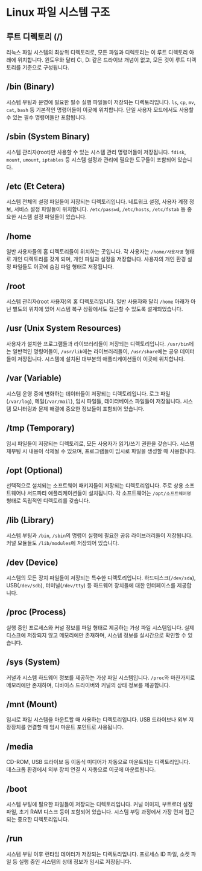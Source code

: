 # Linux 파일 시스템 구조

## 루트 디렉토리 (/)
리눅스 파일 시스템의 최상위 디렉토리로, 모든 파일과 디렉토리는 이 루트 디렉토리 아래에 위치합니다. 윈도우와 달리 C:, D: 같은 드라이브 개념이 없고, 모든 것이 루트 디렉토리를 기준으로 구성됩니다.

## /bin (Binary)
시스템 부팅과 운영에 필요한 필수 실행 파일들이 저장되는 디렉토리입니다. `ls`, `cp`, `mv`, `cat`, `bash` 등 기본적인 명령어들이 이곳에 위치합니다. 단일 사용자 모드에서도 사용할 수 있는 필수 명령어들만 포함됩니다.

## /sbin (System Binary)
시스템 관리자(root)만 사용할 수 있는 시스템 관리 명령어들이 저장됩니다. `fdisk`, `mount`, `umount`, `iptables` 등 시스템 설정과 관리에 필요한 도구들이 포함되어 있습니다.

## /etc (Et Cetera)
시스템 전체의 설정 파일들이 저장되는 디렉토리입니다. 네트워크 설정, 사용자 계정 정보, 서비스 설정 파일들이 위치합니다. `/etc/passwd`, `/etc/hosts`, `/etc/fstab` 등 중요한 시스템 설정 파일들이 있습니다.

## /home
일반 사용자들의 홈 디렉토리들이 위치하는 곳입니다. 각 사용자는 `/home/사용자명` 형태로 개인 디렉토리를 갖게 되며, 개인 파일과 설정을 저장합니다. 사용자의 개인 환경 설정 파일들도 이곳에 숨김 파일 형태로 저장됩니다.

## /root
시스템 관리자(root 사용자)의 홈 디렉토리입니다. 일반 사용자와 달리 `/home` 아래가 아닌 별도의 위치에 있어 시스템 복구 상황에서도 접근할 수 있도록 설계되었습니다.

## /usr (Unix System Resources)
사용자가 설치한 프로그램들과 라이브러리들이 저장되는 디렉토리입니다. `/usr/bin`에는 일반적인 명령어들이, `/usr/lib`에는 라이브러리들이, `/usr/share`에는 공유 데이터들이 저장됩니다. 시스템에 설치된 대부분의 애플리케이션들이 이곳에 위치합니다.

## /var (Variable)
시스템 운영 중에 변화하는 데이터들이 저장되는 디렉토리입니다. 로그 파일(`/var/log`), 메일(`/var/mail`), 임시 파일들, 데이터베이스 파일들이 저장됩니다. 시스템 모니터링과 문제 해결에 중요한 정보들이 포함되어 있습니다.

## /tmp (Temporary)
임시 파일들이 저장되는 디렉토리로, 모든 사용자가 읽기/쓰기 권한을 갖습니다. 시스템 재부팅 시 내용이 삭제될 수 있으며, 프로그램들이 임시로 파일을 생성할 때 사용합니다.

## /opt (Optional)
선택적으로 설치되는 소프트웨어 패키지들이 저장되는 디렉토리입니다. 주로 상용 소프트웨어나 서드파티 애플리케이션들이 설치됩니다. 각 소프트웨어는 `/opt/소프트웨어명` 형태로 독립적인 디렉토리를 갖습니다.

## /lib (Library)
시스템 부팅과 `/bin`, `/sbin`의 명령어 실행에 필요한 공유 라이브러리들이 저장됩니다. 커널 모듈들도 `/lib/modules`에 저장되어 있습니다.

## /dev (Device)
시스템의 모든 장치 파일들이 저장되는 특수한 디렉토리입니다. 하드디스크(`/dev/sda`), USB(`/dev/sdb`), 터미널(`/dev/tty`) 등 하드웨어 장치들에 대한 인터페이스를 제공합니다.

## /proc (Process)
실행 중인 프로세스와 커널 정보를 파일 형태로 제공하는 가상 파일 시스템입니다. 실제 디스크에 저장되지 않고 메모리에만 존재하며, 시스템 정보를 실시간으로 확인할 수 있습니다.

## /sys (System)
커널과 시스템 하드웨어 정보를 제공하는 가상 파일 시스템입니다. `/proc`와 마찬가지로 메모리에만 존재하며, 디바이스 드라이버와 커널의 상태 정보를 제공합니다.

## /mnt (Mount)
임시로 파일 시스템을 마운트할 때 사용하는 디렉토리입니다. USB 드라이브나 외부 저장장치를 연결할 때 임시 마운트 포인트로 사용됩니다.

## /media
CD-ROM, USB 드라이브 등 이동식 미디어가 자동으로 마운트되는 디렉토리입니다. 데스크톱 환경에서 외부 장치 연결 시 자동으로 이곳에 마운트됩니다.

## /boot
시스템 부팅에 필요한 파일들이 저장되는 디렉토리입니다. 커널 이미지, 부트로더 설정 파일, 초기 RAM 디스크 등이 포함되어 있습니다. 시스템 부팅 과정에서 가장 먼저 접근되는 중요한 디렉토리입니다.

## /run
시스템 부팅 이후 런타임 데이터가 저장되는 디렉토리입니다. 프로세스 ID 파일, 소켓 파일 등 실행 중인 시스템의 상태 정보가 임시로 저장됩니다.
